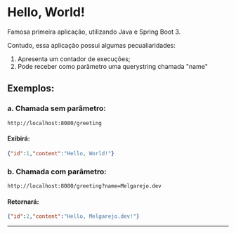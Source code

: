 # Hello, World!

Famosa primeira aplicação, utilizando Java e Spring Boot 3.

Contudo, essa aplicação possui algumas pecualiaridades:

1. Apresenta um contador de execuções;
2. Pode receber como parâmetro uma querystring chamada "name"

## Exemplos:

### a. Chamada sem parâmetro:

```
http://localhost:8080/greeting
```

#### Exibirá:

```json
{"id":1,"content":"Hello, World!"}
```

### b. Chamada com parâmetro:


```
http://localhost:8080/greeting?name=Melgarejo.dev
```

#### Retornará:

```json
{"id":2,"content":"Hello, Melgarejo.dev!"}
```

---

